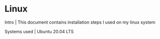 # Linux

Intro | This document contains installation steps I used on my linux system

Systems used | Ubuntu 20.04 LTS


